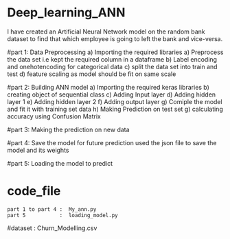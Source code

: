 # Deep_learning_ANN
I have created an Artificial Neural Network model on the random bank dataset to find that which employee is going to left the bank and vice-versa.

#part 1: Data Preprocessing
  a) Importing the required libraries
  a) Preprocess the data set i.e  kept the required column in a dataframe
  b) Label encoding and onehotencoding for categorical data
  c) split the data set into train and test
  d) feature scaling as model should be fit on same scale
  
#part 2: Building ANN model
  a) Importing the required keras libraries
  b) creating object of sequential class
  c) Adding Input layer
  d) Adding hidden layer 1
  e) Adding hidden layer 2
  f) Adding output layer
  g) Comiple the model and fit it with training set data
  h) Making Prediction on test set
  g) calculating accuracy using Confusion Matrix
  
#part 3: Making the prediction on new data

#part 4: Save the model for future prediction
  used the json file to save the model and its weights
  
#part 5: Loading the model to predict
  
  
# code_file 
    part 1 to part 4 :  My_ann.py 
    part 5           :  loading_model.py

#dataset : Churn_Modelling.csv
